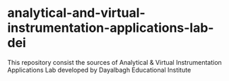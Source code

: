 analytical-and-virtual-instrumentation-applications-lab-dei
===========================================================

This repository consist the sources of Analytical &amp; Virtual Instrumentation Applications Lab developed by Dayalbagh Educational Institute

